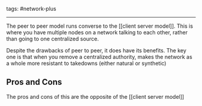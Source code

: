 tags: #network-plus

---
The peer to peer model runs converse to the [[client server model]]. This is where you have multiple nodes on a network talking to each other, rather than going to one centralized source.

Despite the drawbacks of peer to peer, it does have its benefits. The key one is that when you remove a centralized authority, makes the network as a whole more resistant to takedowns (either natural or synthetic)

## Pros and Cons
The pros and cons of this are the opposite of the [[client server model]]